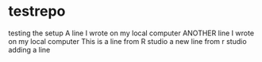 # testrepo
testing the setup
A line I wrote on my local computer
ANOTHER line I wrote on my local computer
This is a line from R studio
a new line from r studio
adding a line
